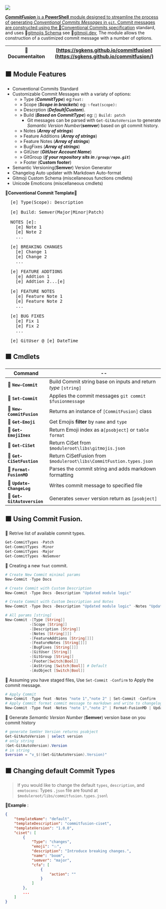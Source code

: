 <!--license-->
<a href="https://github.com/sgkens/commitfusion/blob/main/LICENSE">
<img src="https://img.shields.io/badge/license-mit-blue?style=flat&logo=unlicense&label=License&logoColor=rgba(75%2C0%2C130%2C1)&labelColor=rgba(138%2C43%2C226%2C1)&color=rgba(106%2C90%2C205%2C1)">

***CommitFusion*** is a **PowerShell** module designed to streamline the process of generating *Conventional Commits Messages* in `git`. Commit messages are constructed using the 🧷[Conventional Commits specification](https://www.onventionalcommits.org/en/v1.0.0/) standard, and uses 🧷[gitmojis Schema](https://github.com/carloscuesta/gitmoji/blob/master/packages/gitmojis/src/gitmojis.json) see 🧷[gitmoji.dev](https://gitmoji.dev), The module allows the construction of a custimized commit message with a number of options.



|📓 Documentaiton|[https://sgkens.github.io/commitfusion](https://sgkens.github.io/commitfusion/)|
|-|-|

## 🟪 Module Features

  - Conventional Commits Standard
  - Customizable Commit Messages with a variaty of options:
      - » Type (***CommitType***) eg:`feat: `
      - » Scope (***Scope in brackets***) eg: `✨feat(scope): `
      - » Descrption (***Default|Custom***).
      - » Build (***Based on CommitType***) eg: `🧰 Build: patch` 
          - Git messages can be parsed with `Get-GitAutoVersion` to generate *Samantic Version Number*(**semver**) based on git commit history.
      - » Notes (***Array of strings***)
      - » Feature Additions (***Array of strings***)
      - » Feature Notes (***Array of strings***)
      - » BugFixes (***Array of strings***)
      - » GitUser (***GitUser Account Name***)
      - » GitGroup (***if your repository sits in `/group/repo.git`***)
      - » Footer (**Custom footer**)
  - Semantic Versioning(**Semver**) Version Generator
  - Changelog Auto updater with Markdown Auto-format
  - Gitmoji Custom Schema (miscellaneous functions cmdlets)
  - Unicode Emoticons (miscellaneous cmdlets)

🔻**Conventional Commit Template**🔻
<pre>
  [e] Type(Scope): Description

  [e] Build: Semver(Major|Minor|Patch)

  NOTES [e]:
    [e] Note 1
    [e] Note 2
    ...

  [e] BREAKING CHANGES
    [e] Change 1
    [e] Change 2 
    ...

  [e] FEATURE ADDTIONS
    [e] Addtion 1
    [e] Addtion 2...[e]

  [e] FEATURE NOTES
    [e] Feature Note 1
    [e] Feature Note 2
    ...

  [e] BUG FIXES
    [e] Fix 1
    [e] Fix 2
    ...

  [e] GitUser @ [e] DateTime
</pre>

## 🟪 Cmdlets
|Command |--|
|-|-|
|🔹 **`New-Commit`** | Build Commit string base on inputs and return *type* `[string]` |
|🔹 **`Set-Commit`** | Applies the commit messages `git commit $fusionmessage`|
|🔹 **`New-CommitFusion`** | Returns an instance of `[CommitFusion]` class |
|🔹 **`Get-Emoji`** | Get Emojis **filter** by `name` and `type` |
|🔹 **`Get-EmojiInex`** | Return Emoji index as a`[psobject]` or `table format` |
|🔹 **`Get-CiSet`** | Return CiSet from `$moduleroot\libs\gitmojis.json` |
|🔹 **`Get-CiSetFustion`** | Return CiSetFusion from `$moduleroot\libs\CommitFustion.types.json` |
|🔹 **`Format-FusionMD`** | Parses the commit string and adds markdown formatting |
|🔹 **`Update-ChangeLog`** | Writes commit message to specified file |
|🔹 **`Get-GitAutoversion`** | Generates `semver` version return as `[psobject]` |



## 🟪 Using Commit Fusion.

🔹 Retrive list of available commit types.

```powershell
Get-CommitTypes -Patch
Get-CommitTypes -Minor
Get-CommitTypes -Major
Get-CommitTypes -NoSemver
```

🔹 Creating a new `feat` commit.

```powershell
# Create New Commit minimal params
New-Commit -Type Docs 

# Create Commit with Custom Description
New-Commit -Type Docs -Description "Updated module logic"

# Create Commit with Custom Description and Notes
New-Commit -Type Docs -Description "Updated module logic" -Notes "Updated module logic", "updated readme"

# All params [string]
New-Commit -[Type [String]]
           -[Scope [String]]
           -[Description [String]]
           -[Notes [String[]]] `
           -[FeatureAddtions [String[]]]
           -[FeatureNotes [String[]]]
           -[BugFixes [String[]]]
           -[GitUser [String]]
           -[GitGroup [String]]
           -[Footer[Switch|Bool]]
           -[AsString [Switch|Bool]] # Default
           -[AsObject [Switch|Bool]]
```

🔹 Assuming you have staged files, Use `Set-Commit -Confirm` to Apply the commit message.

```powershell
# Apply Commit
New-Commit -Type feat -Notes "note 1","note 2" | Set-Commit -Confirm
# Apply Commit format commit message to markdown and write to changelog file 
New-Commit -Type feat -Notes "note 1","note 2" | Format-FusionMD | Update-Changelog -logfile path\to\file | Set-Commit -Confirm
```

🔹 Generate *Semantic Version Number* (**Semver**) version base on you commit history

```powershell
# generate SemVer Version returns psobject
Get-GitAutoVersion | select version
# only string
(Get-GitAutoVersion).Version
# in string
$version = "v_$((Get-GitAutoVersion).Version)"
```


## 🟪 Changing default Commit Types
> If you would like to change the default `types`, `description`, and `emotocons`:
> Types `.json` file are found at `$moduleroot/libs/commitfusion.types.json`\
> 

🔹**Example** : 

```json
{
    "templateName": "default",
    "templateDescription": "commitfusion-ciset",
    "templateVersion": "1.0.0",
    "ciset": [
        {
            "Type": "changes",
            "emoji": "💥",
            "description": "Introduce breaking changes.",
            "name": "boom",
            "semver": "major",
            "cfa": [
                {
                    "action": ""
                }
            ]
        },
        ...
    ]
}     
```